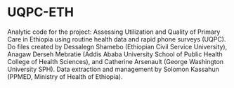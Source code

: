 # UQPC-ETH
Analytic code for the project: Assessing Utilization and Quality of Primary Care in Ethiopia using routine health data and rapid phone surveys (UQPC). Do files created by Dessalegn Shamebo (Ethiopian Civil Service University), Anagaw Derseh Mebratie (Addis Ababa University School of Public Health College of Health Sciences), and Catherine Arsenault (George Washington University SPH). Data extraction and management by Solomon Kassahun (PPMED, Ministry of Health of Ethiopia).
